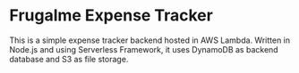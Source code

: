 # Frugalme Expense Tracker

This is a simple expense tracker backend hosted in AWS Lambda.
Written in Node.js and using Serverless Framework, it uses DynamoDB as backend database and S3 as file storage.